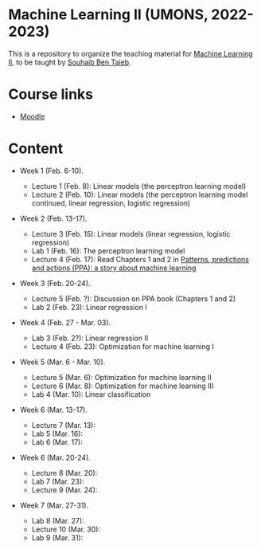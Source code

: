 # Machine Learning II (UMONS, 2022-2023)

This is a repository to organize the teaching material for [Machine Learning II](http://applications.umons.ac.be/web/fr/pde/2022-2023/aa/S-INFO-075.htm), to be taught by [Souhaib Ben Taieb](http://www.souhaib-bentaieb.com).

# Course links

- [Moodle](https://moodle.umons.ac.be/course/view.php?id=2786s)

# Content

- Week 1 (Feb. 6-10). 
  - Lecture 1 (Feb. 8): Linear models (the perceptron learning model)
  - Lecture 2 (Feb. 10): Linear models (the perceptron learning model continued, linear regression, logistic regression)

- Week 2 (Feb. 13-17). 
  - Lecture 3 (Feb. 15): Linear models (linear regression, logistic regression)
  - Lab 1 (Feb. 16): The perceptron learning model
  - Lecture 4 (Feb. 17): Read Chapters 1 and 2 in [Patterns, predictions and actions (PPA): a story about machine learning](https://mlstory.org/)

- Week 3 (Feb. 20-24).
   - Lecture 5 (Feb. ?): Discussion on PPA book (Chapters 1 and 2)
   - Lab 2 (Feb. 23): Linear regression I
  
- Week 4 (Feb. 27 - Mar. 03).
  - Lab 3 (Feb. 2?): Linear regression II
  - Lecture 4 (Feb. 23): Optimization for machine learning I
 
- Week 5 (Mar. 6 - Mar. 10).
  - Lecture 5 (Mar. 6): Optimization for machine learning II
  - Lecture 6 (Mar. 8): Optimization for machine learning III
  - Lab 4 (Mar. 10): Linear classification

- Week 6 (Mar. 13-17).
  - Lecture 7 (Mar. 13):
  - Lab 5 (Mar. 16):
  - Lab 6 (Mar. 17):

- Week 6 (Mar. 20-24).
  - Lecture 8 (Mar. 20):
  - Lab 7 (Mar. 23):
  - Lecture 9 (Mar. 24):

- Week 7 (Mar. 27-31).
  - Lab 8 (Mar. 27):
  - Lecture 10 (Mar. 30):
  - Lab 9 (Mar. 31):
